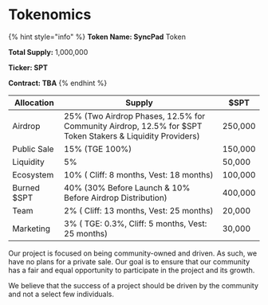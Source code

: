 # Tokenomics

{% hint style="info" %}
**Token Name: SyncPad** Token

**Total Supply:** 1,000,000

**Ticker: SPT**

**Contract: TBA**
{% endhint %}

| Allocation  | Supply                                                                                                    | $SPT    |
| ----------- | --------------------------------------------------------------------------------------------------------- | ------- |
| Airdrop     | 25% (Two Airdrop Phases, 12.5% for Community Airdrop, 12.5% for $SPT Token Stakers & Liquidity Providers) | 250,000 |
| Public Sale | 15% (TGE 100%)                                                                                            | 150,000 |
| Liquidity   | 5%                                                                                                        | 50,000  |
| Ecosystem   | 10% ( Cliff: 8 months, Vest: 18 months)                                                                   | 100,000 |
| Burned $SPT | 40% (30% Before Launch & 10% Before Airdrop Distribution)                                                 | 400,000 |
| Team        | 2% ( Cliff: 13 months, Vest: 25 months)                                                                   | 20,000  |
| Marketing   | 3% ( TGE: 0.3%, Cliff: 5 months, Vest: 25 months)                                                         | 30,000  |



Our project is focused on being community-owned and driven. As such, we have no plans for a private sale. Our goal is to ensure that our community has a fair and equal opportunity to participate in the project and its growth.

We believe that the success of a project should be driven by the community and not a select few individuals.
